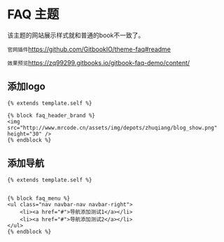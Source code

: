 # FAQ 主题

该主题的网站展示样式就和普通的book不一致了。

`官网插件`https://github.com/GitbookIO/theme-faq#readme

`效果预览`https://zq99299.gitbooks.io/gitbook-faq-demo/content/

## 添加logo
```
{% extends template.self %}

{% block faq_header_brand %}
<img src="http://www.mrcode.cn/assets/img/depots/zhuqiang/blog_show.png" height="30" />
{% endblock %}
```

## 添加导航
```
{% extends template.self %}


{% block faq_menu %}
<ul class="nav navbar-nav navbar-right">
    <li><a href="#">导航添加测试1</a></li>
    <li><a href="#">导航添加测试2</a></li>
</ul>
{% endblock %}

```
